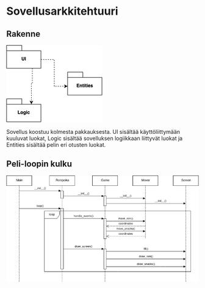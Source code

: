 # Sovellusarkkitehtuuri

## Rakenne

![](https://github.com/saarasalme/ot-harjoitustyo/blob/main/dokumentaatio/package_diagram.png)

Sovellus koostuu kolmesta pakkauksesta. UI sisältää käyttöliittymään kuuluvat luokat, Logic sisältää sovelluksen logiikkaan liittyvät luokat ja Entities sisältää pelin eri otusten luokat.

## Peli-loopin kulku

![](https://github.com/saarasalme/ot-harjoitustyo/blob/main/dokumentaatio/RonipoikaSekvenssi.png)
